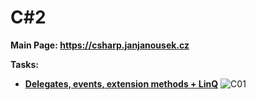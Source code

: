 # C#2

**Main Page: https://csharp.janjanousek.cz**

**Tasks:**
* [**Delegates, events, extension methods + LinQ**](https://github.com/patrick11514/VSB/tree/main/CSharp2/C01)
    ![C01](https://upload.patrick115.eu/screenshot/jan_CSharp2.1.png)